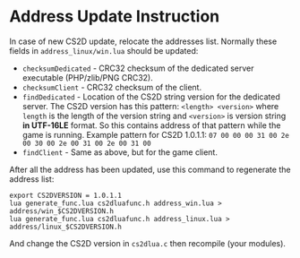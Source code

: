 Address Update Instruction
=====

In case of new CS2D update, relocate the addresses list. Normally these fields in
`address_linux/win.lua` should be updated:
* `checksumDedicated` - CRC32 checksum of the dedicated server executable (PHP/zlib/PNG CRC32).
* `checksumClient` - CRC32 checksum of the client.
* `findDedicated` - Location of the CS2D string version for the dedicated server. The CS2D
  version has this pattern: `<length> <version>` where `length` is the length of the version
  string and `<version>` is version string **in UTF-16LE** format. So this contains address
  of that pattern while the game is running. Example pattern for CS2D 1.0.1.1:
  `07 00 00 00 31 00 2e 00 30 00 2e 00 31 00 2e 00 31 00`
* `findClient` - Same as above, but for the game client.

After all the address has been updated, use this command to regenerate the address list:
```
export CS2DVERSION = 1.0.1.1
lua generate_func.lua cs2dluafunc.h address_win.lua > address/win_$CS2DVERSION.h
lua generate_func.lua cs2dluafunc.h address_linux.lua > address/linux_$CS2DVERSION.h
```

And change the CS2D version in `cs2dlua.c` then recompile (your modules).
